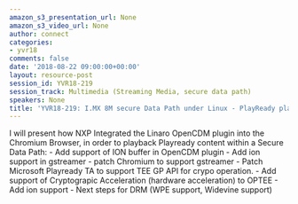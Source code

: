 ```yaml
---
amazon_s3_presentation_url: None
amazon_s3_video_url: None
author: connect
categories:
- yvr18
comments: false
date: '2018-08-22 09:00:00+00:00'
layout: resource-post
session_id: YVR18-219
session_track: Multimedia (Streaming Media, secure data path)
speakers: None
title: 'YVR18-219: I.MX 8M secure Data Path under Linux - PlayReady playback'
---
```


I will present how NXP Integrated the Linaro OpenCDM plugin into the Chromium Browser, in order to playback Playready content within a Secure Data Path:
     - Add support of ION buffer in OpenCDM plugin
     - Add ion support in gstreamer 
     - patch Chromium to support gstreamer
     - Patch Microsoft Playready TA to support TEE GP API for crypo operation.
     - Add support of Cryptograpic Acceleration (hardware acceleration) to OPTEE
     - Add ion support 
     - Next steps for DRM (WPE support, Widevine support)